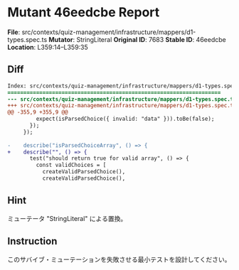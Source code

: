 # Mutant 46eedcbe Report

**File**: src/contexts/quiz-management/infrastructure/mappers/d1-types.spec.ts
**Mutator**: StringLiteral
**Original ID**: 7683
**Stable ID**: 46eedcbe
**Location**: L359:14–L359:35

## Diff

```diff
Index: src/contexts/quiz-management/infrastructure/mappers/d1-types.spec.ts
===================================================================
--- src/contexts/quiz-management/infrastructure/mappers/d1-types.spec.ts	original
+++ src/contexts/quiz-management/infrastructure/mappers/d1-types.spec.ts	mutated #7683
@@ -355,9 +355,9 @@
         expect(isParsedChoice({ invalid: "data" })).toBe(false);
       });
     });
 
-    describe("isParsedChoiceArray", () => {
+    describe("", () => {
       test("should return true for valid array", () => {
         const validChoices = [
           createValidParsedChoice(),
           createValidParsedChoice(),
```

## Hint

ミューテータ "StringLiteral" による置換。

## Instruction

このサバイブ・ミューテーションを失敗させる最小テストを設計してください。
